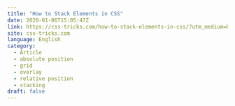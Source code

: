 ```yaml
---
title: "How to Stack Elements in CSS"
date: 2020-01-06T15:05:47Z
link: https://css-tricks.com/how-to-stack-elements-in-css/?utm_medium=RSS&utm_source=news.12bit.vn
site: css-tricks.com
language: English
category:
  - Article
  - absolute position
  - grid
  - overlay
  - relative position
  - stacking
draft: false
---
```


